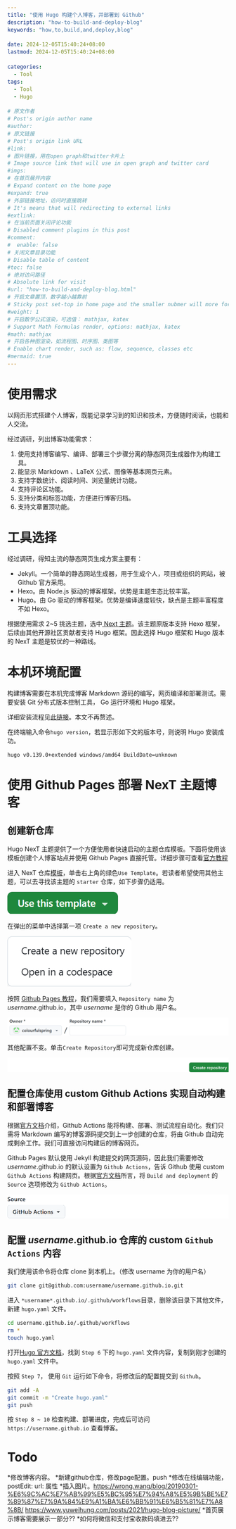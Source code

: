 ```yaml
---
title: "使用 Hugo 构建个人博客，并部署到 Github"
description: "how-to-build-and-deploy-blog"
keywords: "how,to,build,and,deploy,blog"

date: 2024-12-05T15:40:24+08:00
lastmod: 2024-12-05T15:40:24+08:00

categories:
  - Tool
tags:
  - Tool
  - Hugo

# 原文作者
# Post's origin author name
#author:
# 原文链接
# Post's origin link URL
#link:
# 图片链接，用在open graph和twitter卡片上
# Image source link that will use in open graph and twitter card
#imgs:
# 在首页展开内容
# Expand content on the home page
#expand: true
# 外部链接地址，访问时直接跳转
# It's means that will redirecting to external links
#extlink:
# 在当前页面关闭评论功能
# Disabled comment plugins in this post
#comment:
#  enable: false
# 关闭文章目录功能
# Disable table of content
#toc: false
# 绝对访问路径
# Absolute link for visit
#url: "how-to-build-and-deploy-blog.html"
# 开启文章置顶，数字越小越靠前
# Sticky post set-top in home page and the smaller nubmer will more forward.
#weight: 1
# 开启数学公式渲染，可选值： mathjax, katex
# Support Math Formulas render, options: mathjax, katex
#math: mathjax
# 开启各种图渲染，如流程图、时序图、类图等
# Enable chart render, such as: flow, sequence, classes etc
#mermaid: true
---
```


# 使用需求
以网页形式搭建个人博客，既能记录学习到的知识和技术，方便随时阅读，也能和人交流。

经过调研，列出博客功能需求：
1. 使用支持博客编写、编译、部署三个步骤分离的静态网页生成器作为构建工具。
2. 能显示 Markdown 、LaTeX 公式、图像等基本网页元素。
3. 支持字数统计、阅读时间、浏览量统计功能。
4. 支持评论区功能。
5. 支持分类和标签功能，方便进行博客归档。
6. 支持文章置顶功能。

# 工具选择
经过调研，得知主流的静态网页生成方案主要有：
* Jekyll。一个简单的静态网站生成器，用于生成个人，项目或组织的网站，被 Github 官方采用。
* Hexo。由 Node.js 驱动的博客框架。优势是主题生态比较丰富。
* Hugo。由 Go 驱动的博客框架。优势是编译速度较快，缺点是主题丰富程度不如 Hexo。

根据使用需求 2~5 挑选主题，选中[ Next 主题](https://theme-next.js.org/)。该主题原版本支持 Hexo 框架，后续由其他开源社区贡献者支持 Hugo 框架。因此选择 Hugo 框架和 Hugo 版本的 NexT 主题是较优的一种路线。

# 本机环境配置
构建博客需要在本机完成博客 Markdown 源码的编写，网页编译和部署测试。需要安装 Git 分布式版本控制工具， Go 运行环境和 Hugo 框架。

详细安装流程见[此链接](https://gohugo.io/installation)。本文不再赘述。

在终端输入命令`hugo version`，若显示形如下文的版本号，则说明 Hugo 安装成功。
```text
hugo v0.139.0+extended windows/amd64 BuildDate=unknown
```

# 使用 Github Pages 部署 NexT 主题博客 
## 创建新仓库
Hugo NexT 主题提供了一个方便使用者快速启动的主题仓库模板。下面将使用该模板创建个人博客站点并使用 Github Pages 直接托管。详细步骤可查看[官方教程](https://pages.github.com/)

进入 NexT 仓库[模板](https://github.com/hugo-next/hugo-theme-next-starter)，单击右上角的绿色`Use Template`。若读者希望使用其他主题，可以去寻找该主题的 `starter` 仓库，如下步骤仍适用。

![Use Template](img/use_template.png)

在弹出的菜单中选择第一项 `Create a new repository`。

![Create a new repository](img/template_choice.png)

按照 [Github Pages 教程](https://pages.github.com/)，我们需要填入 `Repository name` 为 *username*.github.io，其中 *username* 是你的 Github 用户名。

![Username](img/repo_name.png)

其他配置不变。单击`Create Repository`即可完成新仓库创建。

![Create Repo](img/create_repo.png)

## 配置仓库使用 custom Github Actions 实现自动构建和部署博客
根据[官方文档](https://docs.github.com/en/actions/about-github-actions/understanding-github-actions)介绍，Github Actions 能将构建、部署、测试流程自动化。我们只需将 Markdown 编写的博客源码提交到上一步创建的仓库，将由 Github 自动完成剩余工作。我们可直接访问构建后的博客网页。

Github Pages 默认使用 Jekyll 构建提交的网页源码，因此我们需要修改 *username*.github.io 的默认设置为 `Github Actions`，告诉 Github 使用 custom `Github Actions` 构建网页。根据[官方文档](https://docs.github.com/en/pages/getting-started-with-github-pages/configuring-a-publishing-source-for-your-github-pages-site#publishing-with-a-custom-github-actions-workflow)所言，将 `Build and deployment` 的 `Source` 选项修改为 `Github Actions`。

![Page Source](img/page_source.png)

## 配置 *username*.github.io 仓库的 custom `Github Actions` 内容
我们使用该命令将仓库 clone 到本机上。（修改 username 为你的用户名）

```bash
git clone git@github.com:username/username.github.io.git
```

进入 `*username*.github.io/.github/workflows`目录，删除该目录下其他文件，新建 `hugo.yaml` 文件。

```bash
cd username.github.io/.github/workflows
rm *
touch hugo.yaml
```

打开[Hugo 官方文档](https://gohugo.io/hosting-and-deployment/hosting-on-github/)，找到 `Step 6` 下的 `hugo.yaml` 文件内容，复制到刚才创建的 `hugo.yaml` 文件中。

按照 `Step 7`， 使用 `Git` 运行如下命令，将修改后的配置提交到 `Github`。

```bash
git add -A
git commit -m "Create hugo.yaml"
git push
```

按 `Step 8 ~ 10` 检查构建、部署进度，完成后可访问 `https://username.github.io` 查看博客。

# Todo
*修改博客内容。
*新建github仓库，修改page配置。push
*修改在线编辑功能，postEdit: url: 属性
*插入图片。https://wrong.wang/blog/20190301-%E6%9C%AC%E7%AB%99%E5%BC%95%E7%94%A8%E5%9B%BE%E7%89%87%E7%9A%84%E9%A1%BA%E6%BB%91%E6%B5%81%E7%A8%8B/  https://www.yuweihung.com/posts/2021/hugo-blog-picture/
*首页展示博客需要展示一部分??
*如何将微信和支付宝收款码填进去??

<!--more-->
